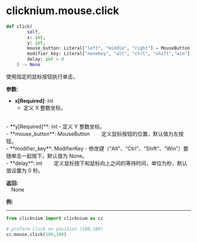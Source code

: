 
# clicknium.mouse.click

```python
def click(
        self, 
        x: int, 
        y: int, 
        mouse_button: Literal["left", "middle", "right"] = MouseButton.Left,
        modifier_key: Literal["nonekey", "alt", "ctrl", "shift","win"]  = ModifierKey.NoneKey,
        delay: int = 0
    ) -> None
```  

使用指定的鼠标按钮执行单击。

**参数:**  
- **x[Required]**: int  
    - 定义 X 整数坐标。
<br/>
- **y[Required]**: int  
    - 定义 Y 整数坐标。
<br/>
- **mouse_button**: MouseButton  
        &emsp;&emsp;定义鼠标按钮的位置，默认值为左按钮。
<br/>
- **modifier_key**: ModifierKey  
    - 修改键（“Alt”、“Ctrl”、“Shift”、“Win”）要随单击一起按下，默认值为 None。
<br/>
- **delay**: int  
        &emsp;&emsp;定义鼠标按下和鼠标向上之间的等待时间，单位为秒，默认值设置为 0 秒。

**返回:**  
    &emsp;None

**例:**
***
```python
from clicknium import clicknium as cc

# preform click on position (100,100)
cc.mouse.click(100,100)

```